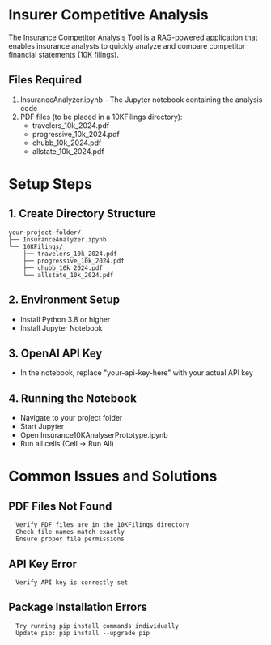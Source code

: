 # Insurer Competitive Analysis
The Insurance Competitor Analysis Tool is a RAG-powered application that enables insurance analysts to quickly analyze and compare competitor financial statements (10K filings).

## Files Required
1. InsuranceAnalyzer.ipynb - The Jupyter notebook containing the analysis code
2. PDF files (to be placed in a 10KFilings directory):
      - travelers_10k_2024.pdf
      - progressive_10k_2024.pdf
      - chubb_10k_2024.pdf
      - allstate_10k_2024.pdf

# Setup Steps

## 1. Create Directory Structure
    your-project-folder/
    ├── InsuranceAnalyzer.ipynb
    └── 10KFilings/
        ├── travelers_10k_2024.pdf
        ├── progressive_10k_2024.pdf
        ├── chubb_10k_2024.pdf
        └── allstate_10k_2024.pdf

## 2. Environment Setup
  - Install Python 3.8 or higher
  - Install Jupyter Notebook

## 3. OpenAI API Key
  - In the notebook, replace "your-api-key-here" with your actual API key

## 4. Running the Notebook
  - Navigate to your project folder
  - Start Jupyter
  - Open Insurance10KAnalyserPrototype.ipynb
  - Run all cells (Cell → Run All)

# Common Issues and Solutions

## PDF Files Not Found

      Verify PDF files are in the 10KFilings directory
      Check file names match exactly
      Ensure proper file permissions

## API Key Error

      Verify API key is correctly set

## Package Installation Errors

      Try running pip install commands individually
      Update pip: pip install --upgrade pip
